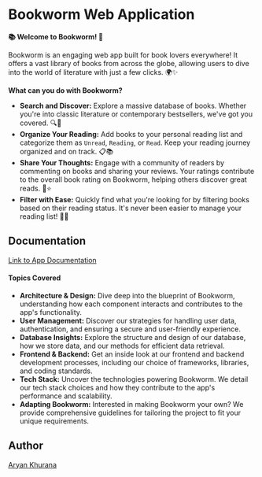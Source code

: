 # Bookworm Web Application

**📚 Welcome to Bookworm! 📖**

Bookworm is an engaging web app built for book lovers everywhere! It offers a vast library of books from across the globe, allowing users to dive into the world of literature with just a few clicks. 🌍✨

**What can you do with Bookworm?**

- **Search and Discover:** Explore a massive database of books. Whether you're into classic literature or contemporary bestsellers, we've got you covered. 🔍📕
- **Organize Your Reading:** Add books to your personal reading list and categorize them as `Unread`, `Reading`, or `Read`. Keep your reading journey organized and on track. 📋📚
- **Share Your Thoughts:** Engage with a community of readers by commenting on books and sharing your reviews. Your ratings contribute to the overall book rating on Bookworm, helping others discover great reads. 💬⭐
- **Filter with Ease:** Quickly find what you're looking for by filtering books based on their reading status. It's never been easier to manage your reading list! 📑🔎

## Documentation

[Link to App Documentation](https://github.com/AryanK1511/Bookworm-Web-App/tree/main/app-documentation)

#### Topics Covered

- **Architecture & Design:** Dive deep into the blueprint of Bookworm, understanding how each component interacts and contributes to the app's functionality.
- **User Management:** Discover our strategies for handling user data, authentication, and ensuring a secure and user-friendly experience.
- **Database Insights:** Explore the structure and design of our database, how we store data, and our methods for efficient data retrieval.
- **Frontend & Backend:** Get an inside look at our frontend and backend development processes, including our choice of frameworks, libraries, and coding standards.
- **Tech Stack:** Uncover the technologies powering Bookworm. We detail our tech stack choices and how they contribute to the app's performance and scalability.
- **Adapting Bookworm:** Interested in making Bookworm your own? We provide comprehensive guidelines for tailoring the project to fit your unique requirements.

## Author
[Aryan Khurana](https://github.com/AryanK1511)